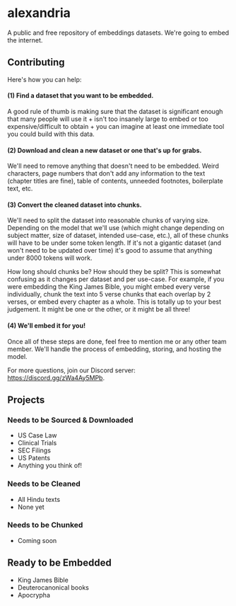 # alexandria
A public and free repository of embeddings datasets. We're going to embed the internet. 

## Contributing
  
Here's how you can help:
  
#### (1) Find a dataset that you want to be embedded.  
  
A good rule of thumb is making sure that the dataset is significant enough that many people will use it + isn't too insanely large to embed or too expensive/difficult to obtain + you can imagine at least one immediate tool you could build with this data.   
  
#### (2) Download and clean a new dataset or one that's up for grabs.  
  
We'll need to remove anything that doesn't need to be embedded. Weird characters, page numbers that don't add any information to the text (chapter titles are fine), table of contents, unneeded footnotes, boilerplate text, etc.  
  
#### (3) Convert the cleaned dataset into chunks.  
  
We'll need to split the dataset into reasonable chunks of varying size. Depending on the model that we'll use (which might change depending on subject matter, size of dataset, intended use-case, etc.), all of these chunks will have to be under some token length. If it's not a gigantic dataset (and won't need to be updated over time) it's good to assume that anything under 8000 tokens will work.  
  
How long should chunks be? How should they be split? This is somewhat confusing as it changes per dataset and per use-case. For example, if you were embedding the King James Bible, you might embed every verse individually, chunk the text into 5 verse chunks that each overlap by 2 verses, or embed every chapter as a whole. This is totally up to your best judgement. It might be one or the other, or it might be all three!   
  
#### (4) We'll embed it for you!  
  
Once all of these steps are done, feel free to mention me or any other team member. We'll handle the process of embedding, storing, and hosting the model.  

For more questions, join our Discord server: https://discord.gg/zWa4Ay5MPb.  

## Projects

### Needs to be Sourced & Downloaded

- US Case Law
- Clinical Trials
- SEC Filings
- US Patents
- Anything you think of!

### Needs to be Cleaned

- All Hindu texts
- None yet

### Needs to be Chunked

- Coming soon

## Ready to be Embedded

- King James Bible
- Deuterocanonical books
- Apocrypha 
